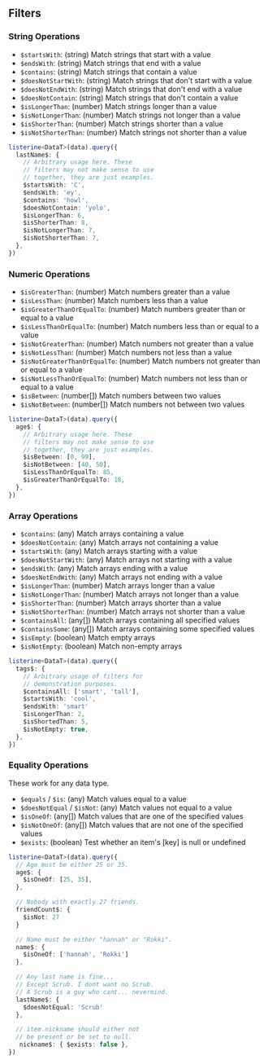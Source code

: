 ## Filters

### String Operations

- `$startsWith`: (string) Match strings that start with a value
- `$endsWith`: (string) Match strings that end with a value
- `$contains`: (string) Match strings that contain a value
- `$doesNotStartWith`: (string) Match strings that don't start with a value
- `$doesNotEndWith`: (string) Match strings that don't end with a value
- `$doesNotContain`: (string) Match strings that don't contain a value
- `$isLongerThan`: (number) Match strings longer than a value
- `$isNotLongerThan`: (number) Match strings not longer than a value
- `$isShorterThan`: (number) Match strings shorter than a value
- `$isNotShorterThan`: (number) Match strings not shorter than a value

```typescript
listerine<DataT>(data).query({
  lastName$: {
    // Arbitrary usage here. These
    // filters may not make sense to use
    // together, they are just examples.
    $startsWith: 'C',
    $endsWith: 'ey',
    $contains: 'howl',
    $doesNotContain: 'yolo',
    $isLongerThan: 6,
    $isShorterThan: 8,
    $isNotLongerThan: 7,
    $isNotShorterThan: 7,
  },
})
```

### Numeric Operations

- `$isGreaterThan`: (number) Match numbers greater than a value
- `$isLessThan`: (number) Match numbers less than a value
- `$isGreaterThanOrEqualTo`: (number) Match numbers greater than or equal to a value
- `$isLessThanOrEqualTo`: (number) Match numbers less than or equal to a value
- `$isNotGreaterThan`: (number) Match numbers not greater than a value
- `$isNotLessThan`: (number) Match numbers not less than a value
- `$isNotGreaterThanOrEqualTo`: (number) Match numbers not greater than or equal to a value
- `$isNotLessThanOrEqualTo`: (number) Match numbers not less than or equal to a value
- `$isBetween`: (number[]) Match numbers between two values
- `$isNotBetween`: (number[]) Match numbers not between two values

```typescript
listerine<DataT>(data).query({
  age$: {
    // Arbitrary usage here. These
    // filters may not make sense to use
    // together, they are just examples.
    $isBetween: [0, 99],
    $isNotBetween: [40, 50],
    $isLessThanOrEqualTo: 85,
    $isGreaterThanOrEqualTo: 18,
  },
})
```

### Array Operations

- `$contains`: (any) Match arrays containing a value
- `$doesNotContain`: (any) Match arrays not containing a value
- `$startsWith`: (any) Match arrays starting with a value
- `$doesNotStartWith`: (any) Match arrays not starting with a value
- `$endsWith`: (any) Match arrays ending with a value
- `$doesNotEndWith`: (any) Match arrays not ending with a value
- `$isLongerThan`: (number) Match arrays longer than a value
- `$isNotLongerThan`: (number) Match arrays not longer than a value
- `$isShorterThan`: (number) Match arrays shorter than a value
- `$isNotShorterThan`: (number) Match arrays not shorter than a value
- `$containsAll`: (any[]) Match arrays containing all specified values
- `$containsSome`: (any[]) Match arrays containing some specified values
- `$isEmpty`: (boolean) Match empty arrays
- `$isNotEmpty`: (boolean) Match non-empty arrays

```typescript
listerine<DataT>(data).query({
  tags$: {
    // Arbitrary usage of filters for
    // demonstration purposes.
    $containsAll: ['smart', 'tall'],
    $startsWith: 'cool',
    $endsWith: 'smart'
    $isLongerThan: 2,
    $isShortedThan: 5,
    $isNotEmpty: true,
  },
})
```

### Equality Operations

These work for any data type.

- `$equals` / `$is`: (any) Match values equal to a value
- `$doesNotEqual` / `$isNot`: (any) Match values not equal to a value
- `$isOneOf`: (any[]) Match values that are one of the specified values
- `$isNotOneOf`: (any[]) Match values that are not one of the specified values
- `$exists`: (boolean) Test whether an item's [key] is null or undefined

```typescript
listerine<DataT>(data).query({
  // Age must be either 25 or 35.
  age$: {
    $isOneOf: [25, 35],
  },

  // Nobody with exactly 27 friends.
  friendCount$: {
    $isNot: 27
  }

  // Name must be either "hannah" or "Rokki".
  name$: {
    $isOneOf: ['hannah', 'Rokki']
  },

  // Any last name is fine...
  // Except Scrub. I dont want no Scrub.
  // A Scrub is a guy who cant... nevermind.
  lastName$: {
    $doesNotEqual: 'Scrub'
  },

  // item.nickname should either not
  // be present or be set to null.
   nickname$: { $exists: false },
})
```
